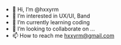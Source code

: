 - 👋 Hi, I’m @hxxyrm
- 👀 I’m interested in UX/UI, Band
- 🌱 I’m currently learning coding
- 💞️ I’m looking to collaborate on ...
- 📫 How to reach me hxxyrm@gmail.com

<!---
hxxyrm/hxxyrm is a ✨ special ✨ repository because its `README.md` (this file) appears on your GitHub profile.
You can click the Preview link to take a look at your changes.
--->
